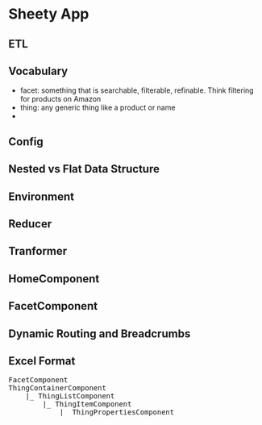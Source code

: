 # Sheety App

## ETL

## Vocabulary
- facet: something that is searchable, filterable, refinable. Think filtering for products on Amazon
- thing: any generic thing like a product or name
- 

## Config

## Nested vs Flat Data Structure

## Environment

## Reducer

## Tranformer

## HomeComponent

## FacetComponent

## Dynamic Routing and Breadcrumbs

## Excel Format



<pre>
FacetComponent
ThingContainerComponent
    |_ ThingListComponent
        |_ ThingItemComponent
            |_ ThingPropertiesComponent
</pre>